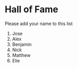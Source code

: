 # Hall of Fame
Please add your name to this list

1. Jose
2. Alex
3. Benjamin
4. Nick
5. Matthew
6. Elie
